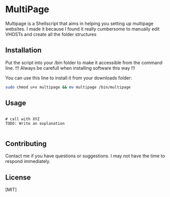 # MultiPage

Multipage is a Shellscript that aims in helping you setting up multipage websites.
I made it because I found it really cumbersome to manually edit VHOSTs and create
all the folder structures

## Installation

Put the script into your /bin folder to make it accessible from the command line.
!!! Always be carefull when installing software this way !!!

You can use this line to install it from your downloads folder:
```bash
sudo chmod u+x multipage && mv multipage /bin/multipage
```

## Usage

```shell

# call with XYZ
TODO: Write an explanation


```

## Contributing

Contact me if you have questions or suggestions.
I may not have the time to respond immediately.

## License

[MIT]